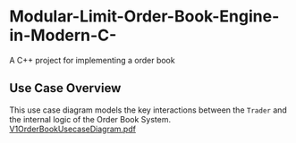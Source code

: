 # Modular-Limit-Order-Book-Engine-in-Modern-C-
A C++ project for implementing a order book

## Use Case Overview

This use case diagram models the key interactions between the `Trader` and the internal logic of the Order Book System.
[V1OrderBookUsecaseDiagram.pdf](https://github.com/user-attachments/files/20690091/V1OrderBookUsecaseDiagram.pdf)


